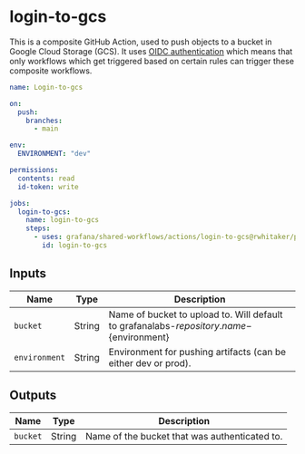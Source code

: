 # login-to-gcs

This is a composite GitHub Action, used to push objects to a bucket in Google Cloud Storage (GCS).
It uses [OIDC authentication](https://docs.github.com/en/actions/deployment/security-hardening-your-deployments/about-security-hardening-with-openid-connect)
which means that only workflows which get triggered based on certain rules can
trigger these composite workflows.

```yaml
name: Login-to-gcs

on:
  push:
    branches:
      - main

env:
  ENVIRONMENT: "dev"

permissions:
  contents: read
  id-token: write

jobs:
  login-to-gcs:
    name: login-to-gcs
    steps:
      - uses: grafana/shared-workflows/actions/login-to-gcs@rwhitaker/push-to-gcs
        id: login-to-gcs
```

## Inputs

| Name          | Type   | Description                                                                                |
| ------------- | ------ | ------------------------------------------------------------------------------------------ |
| `bucket`      | String | Name of bucket to upload to. Will default to grafanalabs-${repository.name}-${environment} |
| `environment` | String | Environment for pushing artifacts (can be either dev or prod).                             |

## Outputs

| Name     | Type   | Description                                   |
| -------- | ------ | --------------------------------------------- |
| `bucket` | String | Name of the bucket that was authenticated to. |
